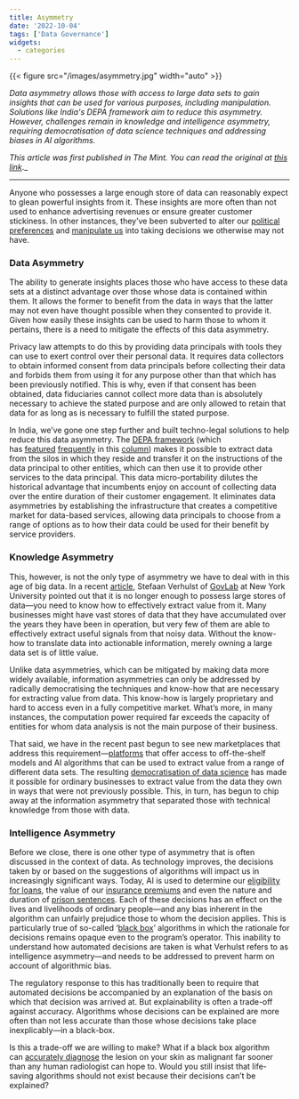 ```yaml
---
title: Asymmetry
date: '2022-10-04'
tags: ['Data Governance']
widgets:
  - categories
---
```


{{< figure src="/images/asymmetry.jpg" width="auto" >}}

_Data asymmetry allows those with access to large data sets to gain insights that can be used for various purposes, including manipulation. Solutions like India's DEPA framework aim to reduce this asymmetry. However, challenges remain in knowledge and intelligence asymmetry, requiring democratisation of data science techniques and addressing biases in AI algorithms._

<!--more-->

_This article was first published in The Mint. You can read the original at_ [_this link_](https://www.livemint.com/opinion/columns/eliminate-data-asymmetries-to-democratize-data-use-11664899567533.html)._

---

Anyone who possesses a large enough store of data can reasonably expect to glean powerful insights from it. These insights are more often than not used to enhance advertising revenues or ensure greater customer stickiness. In other instances, they’ve been subverted to alter our [political preferences](https://www.theguardian.com/news/2018/may/06/cambridge-analytica-how-turn-clicks-into-votes-christopher-wylie) and [manipulate us](https://www.forbes.com/sites/forbesbusinesscouncil/2020/08/03/the-dangerous-art-of-social-media-and-messaging-manipulation/?sh=7d3777403f69) into taking decisions we otherwise may not have.

### Data Asymmetry

The ability to generate insights places those who have access to these data sets at a distinct advantage over those whose data is contained within them. It allows the former to benefit from the data in ways that the latter may not even have thought possible when they consented to provide it. Given how easily these insights can be used to harm those to whom it pertains, there is a need to mitigate the effects of this data asymmetry.

Privacy law attempts to do this by providing data principals with tools they can use to exert control over their personal data. It requires data collectors to obtain informed consent from data principals before collecting their data and forbids them from using it for any purpose other than that which has been previously notified. This is why, even if that consent has been obtained, data fiduciaries cannot collect more data than is absolutely necessary to achieve the stated purpose and are only allowed to retain that data for as long as is necessary to fulfill the stated purpose.

In India, we’ve gone one step further and built techno-legal solutions to help reduce this data asymmetry. The [DEPA framework](http://niti.gov.in/sites/default/files/2020-09/DEPA-Book_0.pdf) (which has [featured](https://exmachina.in/04/08/2021/encoding-privacy-principles/) [frequently](https://exmachina.in/07/09/2021/a-technolegal-approach-to-data-transfers/) in this [column](https://exmachina.in/15/12/2021/smart-regulation/)) makes it possible to extract data from the silos in which they reside and transfer it on the instructions of the data principal to other entities, which can then use it to provide other services to the data principal. This data micro-portability dilutes the historical advantage that incumbents enjoy on account of collecting data over the entire duration of their customer engagement. It eliminates data asymmetries by establishing the infrastructure that creates a competitive market for data-based services, allowing data principals to choose from a range of options as to how their data could be used for their benefit by service providers.

### Knowledge Asymmetry

This, however, is not the only type of asymmetry we have to deal with in this age of big data. In a recent [article](https://link.springer.com/content/pdf/10.1007/s00146-022-01410-5.pdf), Stefaan Verhulst of [GovLab](https://thegovlab.org/stefaan-verhulst.html) at New York University pointed out that it is no longer enough to possess large stores of data—you need to know how to effectively extract value from it. Many businesses might have vast stores of data that they have accumulated over the years they have been in operation, but very few of them are able to effectively extract useful signals from that noisy data. Without the know-how to translate data into actionable information, merely owning a large data set is of little value.

Unlike data asymmetries, which can be mitigated by making data more widely available, information asymmetries can only be addressed by radically democratising the techniques and know-how that are necessary for extracting value from data. This know-how is largely proprietary and hard to access even in a fully competitive market. What’s more, in many instances, the computation power required far exceeds the capacity of entities for whom data analysis is not the main purpose of their business.

That said, we have in the recent past begun to see new marketplaces that address this requirement—[platforms](https://www.kaggle.com/) that offer access to off-the-shelf models and AI algorithms that can be used to extract value from a range of different data sets. The resulting [democratisation of data science](https://towardsdatascience.com/democratization-of-ai-de155f0616b5) has made it possible for ordinary businesses to extract value from the data they own in ways that were not previously possible. This, in turn, has begun to chip away at the information asymmetry that separated those with technical knowledge from those with data.

### Intelligence Asymmetry

Before we close, there is one other type of asymmetry that is often discussed in the context of data. As technology improves, the decisions taken by or based on the suggestions of algorithms will impact us in increasingly significant ways. Today, AI is used to determine our [eligibility for loans](https://themarkup.org/denied/2021/08/25/the-secret-bias-hidden-in-mortgage-approval-algorithms), the value of our [insurance premiums](https://www.aclu.org/news/racial-justice/big-data-could-set-insurance-premiums-minorities-could) and even the nature and duration of [prison sentences](https://www.propublica.org/article/how-we-analyzed-the-compas-recidivism-algorithm). Each of these decisions has an effect on the lives and livelihoods of ordinary people—and any bias inherent in the algorithm can unfairly prejudice those to whom the decision applies. This is particularly true of so-called ‘[black box](https://en.wikipedia.org/wiki/Black_box)’ algorithms in which the rationale for decisions remains opaque even to the program’s operator. This inability to understand how automated decisions are taken is what Verhulst refers to as intelligence asymmetry—and needs to be addressed to prevent harm on account of algorithmic bias.

The regulatory response to this has traditionally been to require that automated decisions be accompanied by an explanation of the basis on which that decision was arrived at. But explainability is often a trade-off against accuracy. Algorithms whose decisions can be explained are more often than not less accurate than those whose decisions take place inexplicably—in a black-box.

Is this a trade-off we are willing to make? What if a black box algorithm can [accurately diagnose](https://www.sciencedaily.com/releases/2017/04/170424141252.htm) the lesion on your skin as malignant far sooner than any human radiologist can hope to. Would you still insist that life-saving algorithms should not exist because their decisions can’t be explained?
